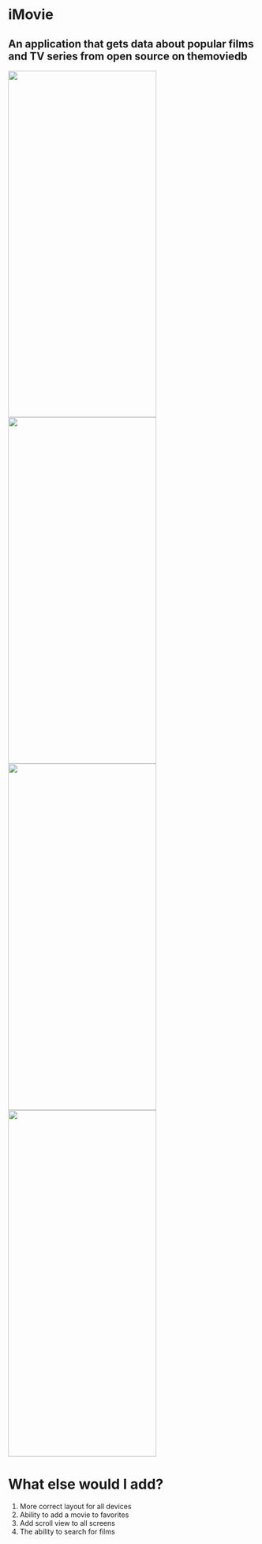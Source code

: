 # iMovie

## An application that gets data about popular films and TV series from open source on themoviedb

<p float="left"> 
  
<img src="https://user-images.githubusercontent.com/75984018/132126245-5c3918a3-af01-459e-b84c-aa0015ef3ca7.png" width="300" height="700">

<img src="https://user-images.githubusercontent.com/75984018/132126426-21ecb6c6-4fcd-41df-ad98-ab9ea52249a6.png" width="300" height="700">

<img src="https://user-images.githubusercontent.com/75984018/132126454-ac7281b9-9464-48fe-9b30-462f678d431d.png" width="300" height="700">

<img src="https://user-images.githubusercontent.com/75984018/132126437-57f72bd3-83ea-46b0-a85b-95575ebe1575.png" width="300" height="700">

</p>


# What else would I add?
1) More correct layout for all devices
2) Ability to add a movie to favorites
3) Add scroll view to all screens
4) The ability to search for films
